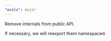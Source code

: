 ```yaml
---
"evolu": major
---
```


Remove internals from public API.

If necessary, we will reexport them namespaced.
